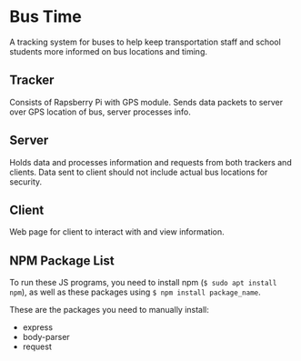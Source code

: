 # Bus Time

A tracking system for buses to help keep transportation staff and school students more informed on bus locations and timing.

## Tracker
Consists of Rapsberry Pi with GPS module. Sends data packets to server over GPS location of bus, server processes info.

## Server
Holds data and processes information and requests from both trackers and clients.
Data sent to client should not include actual bus locations for security.

## Client
Web page for client to interact with and view information.


## NPM Package List
To run these JS programs, you need to install npm (`$ sudo apt install npm`), as well as these packages using `$ npm install package_name`.

These are the packages you need to manually install:
- express
- body-parser
- request